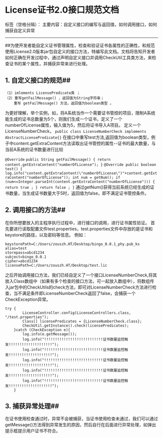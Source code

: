 # License证书2.0接口规范文档    

标签（空格分隔）： 主要内容：自定义接口的编写与返回值，如何调用接口，如何捕获自定义异常

---
##为使开发者能自定义证书管理属性，检查和验证证书各属性的正确性，和规范使用License2.0版本jar包自定义的接口方法，特编写此文档。文档将告知开发者如何正确在开发过程中，通过声明自定义接口并调用CheckUtil工具类方法，来检查证书的某个属性，并捕获异常来进行处理。

## 1. 自定义接口的规范##
    （1）imlements LicensePredicate类 ；
    （2）重写getFailMessage() ，返回值为String字符串；
        重写 getFailMessage() 方法，返回值为boolean类型 。
为更好理解，举个实例，如，将A系统当作一个需要证书管控的项目，限制A系统能生成的证书总数量为5个，则我们生成一个证书，定义了一个numberOfLicense属性，输入值为5，然后将证书导入A项目。
定义一个LicenseNumberCheck，
`public class LicenseNumberCheck implements AbstractLicensePredicate{}`
在接口中重写test方法,返回值为boolean类型，例子中content.getExtraContent方法读取出证书管控的属性--证书的最大数量，与当前A系统的证书数量进行比较

   `@Override`
   `public String getFailMessage() {
        return content.getExtraContent("numberOfLicense");
    }`
    `@Override
    public boolean test() {
        log.info("content.getExtraContent(\"numberOfLicense\")"+content.getExtraContent("numberOfLicense"));
        int num = getNum();
        if (num<=Integer.parseInt(content.getExtraContent("numberOfLicense")))
        {
            return true ;
        }
        return false ;
    }`
通过getNum()获得当前系统已经生成的证书数量，当生成证书数量大于5时，返回值为false，即不满足证书管控条件。

##  2. 调用接口的方法##
在你所想要放入的主程序执行过程中，进行接口的调用，进行证书属性验证。
首先要进行读取配置文件test.properties，test.properties文件中存放的是证书和keystore的路径，以及密码等信息。
例如：

    keystorePath=C:/Users/zouszh.HT/Desktop/bingo_0.0.1_phy.pub_ks
    alias=test
    storepass=abcd1234
    subject=bingo_0.0.1
    cipher=abcd1234
    licensePath=C:/Users/zouszh.HT/Desktop/test.lic

之后开始调用接口方法，我们已经自定义了一个接口LicenseNumberCheck,将其放入Class数组中（如果有多个检查的接口方法，可一起放入数组中），将数组传入jar包中的CheckUtils的check方法，即可对LicenseNumberCheck方法进行检查，当不满足条件即LicenseNumberCheck返回了false，会捕获一个CheckException异常。

    try {
            LicenseController.config(LicenseControllers.class, "/test.properties");
            Class[] licensePredicates = {LicenseNumberCheck.class};
            CheckUtil.getInstance().check(licensePredicates);
        }catch (CheckException e){
            log.info(e.getMessage());
            log.info("!!!!!!!!!!!!!!!!!!!!!!!!!!!证书数量监控触发!!!!!!!!!!!!!!!!!!!!");
            log.info("!!!!!!!!!!!!!!!!!!!!!!!!!!!证书数量监控触发!!!!!!!!!!!!!!!!!!!!");
            log.info("!!!!!!!!!!!!!!!!!!!!!!!!!!!证书数量监控触发!!!!!!!!!!!!!!!!!!!!");
            log.info("!!!!!!!!!!!!!!!!!!!!!!!!!!!证书数量监控触发!!!!!!!!!!!!!!!!!!!!");
            log.info("!!!!!!!!!!!!!!!!!!!!!!!!!!!证书数量监控触发!!!!!!!!!!!!!!!!!!!!");
        }

##   3. 捕获异常处理##
在证书使用检查通过时，异常不会被捕获，当证书使用检查未通过，我们可以通过getMessage()方法得到异常发生的原因，然后自行在后面进行异常处理，如弹出提示框提示用户证书不符合。



 
